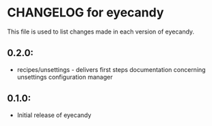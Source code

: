 # CHANGELOG for eyecandy

This file is used to list changes made in each version of eyecandy.

## 0.2.0:

* recipes/unsettings - delivers first steps documentation concerning unsettings configuration manager

## 0.1.0:

* Initial release of eyecandy

